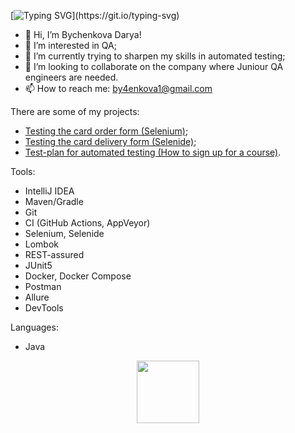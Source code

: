 [![Typing SVG](https://readme-typing-svg.herokuapp.com?font=Joan&size=25&color=1524B6&background=32283600&lines=Welcome+to+my+profile!)](https://git.io/typing-svg)
- 👋 Hi, I’m Bychenkova Darya!
- 👀 I’m interested in QA;
- 🌱 I’m currently trying to sharpen my skills in automated testing;
- 💞️ I’m looking to collaborate on the company where Juniour QA engineers are needed.
- 📫 How to reach me: by4enkova1@gmail.com


There are some of my projects:
- [Testing the card order form (Selenium)](https://github.com/by4enkova/Card_Order_hw.git);
- [Testing the card delivery form (Selenide)](https://github.com/by4enkova/selenide_hw.git);
- [Test-plan for automated testing (How to sign up for a course)](https://github.com/by4enkova/Test_Plan_hw.git).


Tools:
- IntelliJ IDEA
- Maven/Gradle
- Git
- CI (GitHub Actions, AppVeyor)
- Selenium, Selenide
- Lombok
- REST-assured
- JUnit5
- Docker, Docker Compose
- Postman
- Allure
- DevTools

Languages:	
- Java

<!---
by4enkova/by4enkova is a ✨ special ✨ repository because its `README.md` (this file) appears on your GitHub profile.
You can click the Preview link to take a look at your changes.
--->


<div id="header" align="center">
  <img src="https://media.giphy.com/media/M9gbBd9nbDrOTu1Mqx/giphy.gif" width="100"/>
</div>
